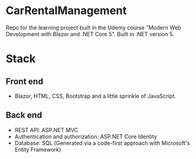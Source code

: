 # CarRentalManagement #
Repo for the learning project built in the Udemy course "Modern Web Development with Blazor and .NET Core 5".
Built in .NET version 5.

# Stack #
## Front end ##
* Blazor, HTML, CSS, Bootstrap and a little sprinkle of JavaScript.

## Back end ##
* REST API: ASP.NET MVC
* Authentication and authorization: ASP.NET Core Identity
* Database: SQL (Generated via a code-first approach with Microsoft's Entity Framework)
